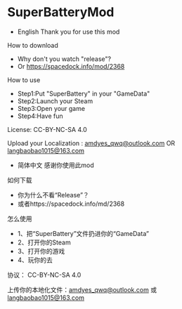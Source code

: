 # SuperBatteryMod

* English
Thank you for use this mod

How to download
* Why don't you watch "release"?
* Or https://spacedock.info/mod/2368

How to use
* Step1:Put "SuperBattery" in your "GameData"
* Step2:Launch your Steam
* Step3:Open your game
* Step4:Have fun

License: CC-BY-NC-SA 4.0

Upload your Localization : amdyes_qwq@outlook.com OR langbaobao1015@163.com

* 简体中文
感谢你使用此mod

如何下载
* 你为什么不看“Release”？
* 或者https://spacedock.info/md/2368

怎么使用
* 1、把“SuperBattery”文件扔进你的“GameData”
* 2、打开你的Steam
* 3、打开你的游戏
* 4、玩你的去

协议： CC-BY-NC-SA 4.0

上传你的本地化文件：amdyes_qwq@outlook.com 或 langbaobao1015@163.com

